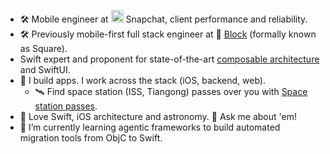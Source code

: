 - 🛠️ Mobile engineer at <img src="https://www.snapchat.com/favicon.ico" alt="icon" width="20" height="20"> Snapchat, client performance and reliability.
- 🛠️ Previously mobile-first full stack engineer at 🔲 [Block](https://www.block.xyz/) (formally known as Square).
- Swift expert and proponent for state-of-the-art [composable architecture](https://github.com/pointfreeco/swift-composable-architecture) and SwiftUI. 
- 📱 I build apps. I work across the stack (iOS, backend, web).
    - 🛰️ Find space station (ISS, Tiangong) passes over you with [Space station passes](https://apps.apple.com/us/app/satellite-forecast/id1578649430).
- 🔭 Love Swift, iOS architecture and astronomy. 💬 Ask me about 'em!
- 🌱 I’m currently learning agentic frameworks to build automated migration tools from ObjC to Swift.

